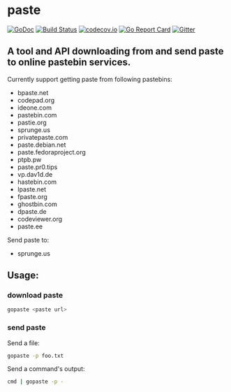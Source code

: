 # paste
[![GoDoc](https://godoc.org/github.com/fluter01/paste?status.svg)](https://godoc.org/github.com/fluter01/paste)
[![Build Status](https://travis-ci.org/fluter01/paste.svg?branch=master)](https://travis-ci.org/fluter01/paste)
[![codecov.io](https://codecov.io/github/fluter01/paste/coverage.svg?branch=master)](https://codecov.io/github/fluter01/paste?branch=master)
[![Go Report Card](https://goreportcard.com/badge/github.com/fluter01/paste)](https://goreportcard.com/report/github.com/fluter01/paste)
[![Gitter](https://badges.gitter.im/fluter01/paste.svg)](https://gitter.im/fluter01/paste?utm_source=badge&utm_medium=badge&utm_campaign=pr-badge)

## A tool and API downloading from and send paste to online pastebin services.

Currently support getting paste from following pastebins:

* bpaste.net
* codepad.org
* ideone.com
* pastebin.com
* pastie.org
* sprunge.us
* privatepaste.com
* paste.debian.net
* paste.fedoraproject.org
* ptpb.pw
* paste.pr0.tips
* vp.dav1d.de
* hastebin.com
* lpaste.net
* fpaste.org
* ghostbin.com
* dpaste.de
* codeviewer.org
* paste.ee

Send paste to:
* sprunge.us

## Usage:

### download paste

```bash
gopaste <paste url>
```

### send paste

Send a file:
```bash
gopaste -p foo.txt
```
Send a command's output:
```bash
cmd | gopaste -p -
```
